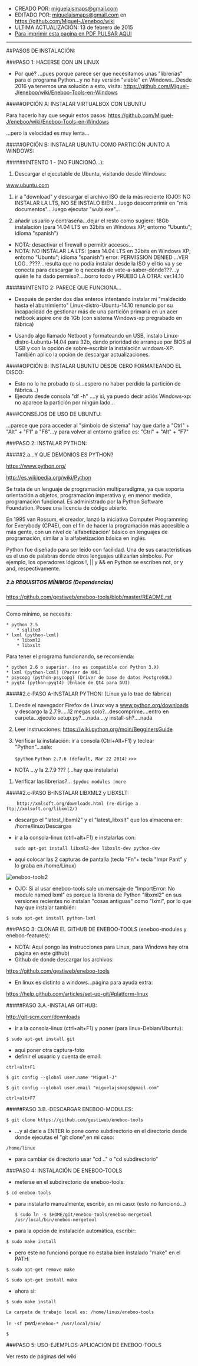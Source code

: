 * CREADO POR: miguelajsmaps@gmail.com
* EDITADO POR: miguelajsmaps@gmail.com en https://github.com/Miguel-J/eneboo/wiki
* ULTIMA ACTUALIZACIÓN: 13 de febrero de 2015
* [Para imprimir esta pagina en PDF PULSAR AQUI](https://gitprint.com/Miguel-J/eneboo/wiki/EnebooTools---Instalaci%C3%B3n-en-linux)

----

##PASOS DE INSTALACIÓN:

###PASO 1: HACERSE CON UN LINUX
* Por qué? ...pues porque parece ser que necesitamos unas "librerías" para el programa Python...y no hay versión "viable" en Windows...Desde 2016 ya tenemos una solución a esto, visita:
https://github.com/Miguel-J/eneboo/wiki/Eneboo-Tools-en-Windows

#####OPCIÓN A: INSTALAR VIRTUALBOX CON UBUNTU 

Para hacerlo hay que seguir estos pasos:
https://github.com/Miguel-J/eneboo/wiki/Eneboo-Tools-en-Windows

...pero la velocidad es muy lenta...

#####OPCIÓN B: INSTALAR UBUNTU COMO PARTICIÓN JUNTO A WINDOWS:

######INTENTO 1 - (NO FUNCIONÓ...):
1.  Descargar el ejecutable de Ubuntu, visitando desde Windows:

www.ubuntu.com

1. ir a "download" y descargar el archivo ISO de la más reciente (OJO!: NO INSTALAR LA LTS, NO SE INSTALÓ BIEN....luego descomprimir en "mis documentos"....luego ejecutar "wubi.exe"...

1. añadir usuario y contraseña...dejar el resto como sugiere: 18Gb instalación (para 14.04 LTS en 32bits en Windows XP; entorno "Ubuntu"; idioma "spanish")
* NOTA: desactivar el firewall o permitir accesos...
* NOTA: NO INSTALAR LA LTS: (para 14.04 LTS en 32bits en Windows XP; entorno "Ubuntu"; idioma "spanish") error: PERMISSION DENIED ...VER LOG...????...resulta que no podía instalar desde la ISO y el tio va y se conecta para descargar lo q necesita de vete-a-saber-dónde???...y quién le ha dado permiso?....borro todo y PRUEBO LA OTRA: ver.14.10

######INTENTO 2: PARECE QUE FUNCIONA...

* Después de perder dos días enteros intentando instalar mi "maldecido hasta el aburrimiento" Linux-distro-Ubuntu-14.10 renuncio por su incapacidad de gestionar más de una partición primaria en un acer netbook aspire one de 1Gb (con sistema Windows-xp pregrabado en fábrica)

* Usando algo llamado Netboot y formateando un USB, instalo Linux-distro-Lubuntu-14.04 para 32b, dando prioridad de arranque por BIOS al USB y con la opción de sobre-escribir la instalación windows-XP. También aplico la opción de descargar actualizaciones.

#####OPCIÓN B: INSTALAR UBUNTU DESDE CERO FORMATEANDO EL DISCO:

* Esto no lo he probado (o si...espero no haber perdido la partición de fábrica...) 
* Ejecuto desde consola "df -h" ....y si, ya puedo decir adiós Windows-xp: no aparece la partición por ningún lado...

####CONSEJOS DE USO DE UBUNTU:

...parece que para acceder al "símbolo de sistema" hay que darle a "Ctrl" + "Alt" +  "F1" a "F6"...y para volver al entorno gráfico es:  "Ctrl" + "Alt" +  "F7"

###PASO 2: INSTALAR PYTHON:

#####2.a...Y QUE DEMONIOS ES PYTHON?


https://www.python.org/

http://es.wikipedia.org/wiki/Python

Se trata de un lenguaje de programación multiparadigma, ya que soporta orientación a objetos, programación imperativa y, en menor medida, programación funcional. Es administrado por la Python Software Foundation. Posee una licencia de código abierto.

En 1995 van Rossum, el creador, lanzó la iniciativa Computer Programming for Everybody (CP4E), con el fin de hacer la programación más accesible a más gente, con un nivel de 'alfabetización' básico en lenguajes de programación, similar a la alfabetización básica en inglés.

Python fue diseñado para ser leído con facilidad. Una de sus características es el uso de palabras donde otros lenguajes utilizarían símbolos. Por ejemplo, los operadores lógicos !, || y && en Python se escriben not, or y and, respectivamente.


##### 2.b REQUISITOS MÍNIMOS (Dependencias)

https://github.com/gestiweb/eneboo-tools/blob/master/README.rst

---------
Como mínimo, se necesita:

    * python 2.5 
        * sqlite3
    * lxml (python-lxml)
        * libxml2
        * libxslt
    
Para tener el programa funcionando, se recomienda:

    * python 2.6 o superior. (no es compatible con Python 3.X)
    * lxml (python-lxml) (Parser de XML)
    * psycopg (python-psycopg) (Driver de base de datos PostgreSQL)
    * pyqt4 (python-pyqt4) (Enlace de Qt4 para GUI)

#####2.c-PASO A-INSTALAR PYTHON: (Linux ya lo trae de fábrica) 

1. Desde el navegador Firefox de Linux voy a www.python.org/downloads y descargo la 2.7.9.....12 megas solo?...descomprime....entro en carpeta...ejecuto setup.py?....nada....y install-sh?....nada

1. Leer instrucciones: https://wiki.python.org/moin/BegginersGuide

1. Verificar la instalación: ir a consola (Ctrl+Alt+F1) y teclear "Python"...sale:

      `$python`
      `Python 2.7.6 (default, Mar 22 2014)`
      `>>>`

* NOTA ...y la 2.7.9 ??? (...hay que instalarla)

1. Verificar las librerias?... 
       `$pydoc modules |more`

#####2.c-PASO B-INSTALAR LIBXML2 y LIBXSLT:

        http://xmlsoft.org/downloads.html (re-dirige a ftp://xmlsoft.org/libxml2/)

* descargo el "latest_libxml2" y el "latest_libxslt" que los almacena en: /home/linux/Descargas

* ir a la consola-linux (ctrl+alt+F1) e instalarlas con:

  `sudo apt-get install libxml2-dev libxslt-dev python-dev`

* aqui colocar las 2 capturas de pantalla (tecla "Fn"+ tecla "Impr Pant" y lo graba en /home/Linux)

![eneboo-tools2](https://raw.githubusercontent.com/Miguel-J/eneboo/master/imagen/eneboo-tools/eneboo-tools2.jpg)

* OJO: Si al usar eneboo-tools sale un mensaje de "ImportError: No module named lxml" es porque la librería de Python "libxml2" en sus versiones recientes no instalan "cosas antiguas" como "lxml", por lo que hay que instalar también:

`$ sudo apt-get install python-lxml`

###PASO 3: CLONAR EL GITHUB DE ENEBOO-TOOLS (eneboo-modules y eneboo-features): 

* NOTA: Aquí pongo las instrucciones para Linux, para Windows hay otra página en este github)
* Github de donde descargar los archivos:

https://github.com/gestiweb/eneboo-tools

* En linux es distinto a windows...página para ayuda extra:

https://help.github.com/articles/set-up-git/#platform-linux

#####PASO 3.A.-INSTALAR GITHUB:

http://git-scm.com/downloads

* Ir a la consola-linux (ctrl+alt+F1) y poner (para linux-Debian/Ubuntu):

`$ sudo apt-get install git`

* aqui poner otra captura-foto
* definir el usuario y cuenta de email:

`ctrl+alt+F1`

`$ git config --global user.name "Miguel-J"`

`$ git config --global user.email "miguelajsmaps@gmail.com"`

`ctrl+alt+F7`

#####PASO 3.B.-DESCARGAR ENEBOO-MODULES:

`$ git clone https://github.com/gestiweb/eneboo-tools`

* ...y al darle a ENTER lo pone como subdirectorio en el directorio desde donde ejecutas el "git clone",en mi caso:

`/home/linux`

* para cambiar de directorio usar "cd .." o "cd subdirectorio"


###PASO 4: INSTALACIÓN DE ENEBOO-TOOLS

* meterse en el subdirectorio de eneboo-tools:

`$ cd eneboo-tools`

* para instalarlo manualmente, escribir, en mi caso: (esto no funcionó...)

    `$ sudo ln -s $HOME/git/eneboo-tools/eneboo-mergetool /usr/local/bin/eneboo-mergetool`


* para la opción de instalación automática, escribir:

`$ sudo make install`

* pero este no funcionó porque no estaba bien instalado "make" en el PATH:

`$ sudo apt-get remove make`

`$ sudo apt-get install make`

* ahora si:

`$ sudo make install`

`La carpeta de trabajo local es: /home/linux/eneboo-tools`

`ln -sf `pwd`/eneboo-* /usr/local/bin/`

`$ `

###PASO 5: USO-EJEMPLOS-APLICACIÓN DE ENEBOO-TOOLS

Ver resto de páginas del wiki